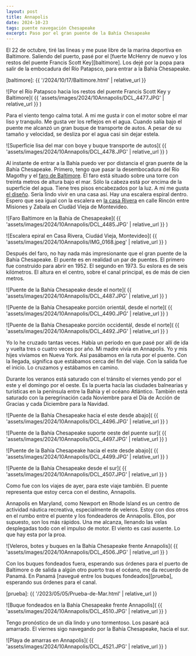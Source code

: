 ```yaml
---
layout: post
title: Annapolis
date: 2024-10-23
tags: puente navegación Chesapeake
excerpt: Paso por el gran puente de la Bahía Chesapeake
---
```


El 22 de octubre, tiré las lineas y me puse libre de la marina deportiva en Baltimore.
Saliendo del puerto, pasé por el [fuerte McHenry de nuevo y los restos del
puente Francis Scott Key][baltimore]. Los dejé por la popa para salir de la
embocadura del Río Patapsco, para entrar a la Bahía Chesapeake.

[baltimore]: {{ '/2024/10/17/Baltimore.html' | relative_url }}

![Por el Río Patapsco hacia los restos del puente Francis Scott Key y Baltimore](
  {{ 'assets/images/2024/10Annapolis/DCL_4477.JPG' | relative_url }}
)

Para el viento tengo calma total. A mi me gusta ir con el motor sobre el mar
liso y tranquilo. Me gusta ver los reflejos en el agua.  Cuando salía bajo el
puente me alcanzó un gran buque de transporte de autos.  A pesar de su tamaño y
velocidad, se desliza por el agua casi sin dejar estela.

![Superficie lisa del mar con boye y buque transporte de autos](
  {{ 'assets/images/2024/10Annapolis/DCL_4478.JPG' | relative_url }}
)

Al instante de entrar a la Bahía puedo ver por distancia el gran puente de la
Bahía Chesapeake. Primero, tengo que pasar la desembocadura del Río Magothy y
el [faro de Baltimore][faro]. El faro está situado sobre una torre con treinta
metros de altura bajo el mar.  Sólo la cabeza está por encima de la superficie
del agua. Tiene tres pisos encabezados por la luz. A mi me gusta [el
diseño][faro2]. Sería lindo vivir en una casa así. Hay una escalera espiral
dentro. Espero que sea igual con la escalera en [la casa Rivera][rivera] en
calle Rincón entre Misiones y Zabala en Ciudäd Vieja de Montevideo.

[faro]: https://en.wikipedia.org/wiki/Baltimore_Harbor_Light
[faro2]: https://www.baltimorelighthouse.org/
[rivera]: https://es.wikipedia.org/wiki/Casa_de_Fructuoso_Rivera_(Museo_Hist%C3%B3rico_Nacional)

![Faro Baltimore en la Bahía de Chesapeake](
  {{ 'assets/images/2024/10Annapolis/DCL_4485.JPG' | relative_url }}
)

![Escalera epiral en Casa Rivera, Ciudád Vieja, Montevideo](
  {{ 'assets/images/2024/10Annapolis/IMG_0168.jpeg' | relative_url }}
)

Después del faro, no hay nada más impresionante que el gran puente de la
Bahía Chesapeake. El puente es en realidad un par de puentes. El primero
fue construido para abrir en 1952. El segundo en 1973.
Su eslora es de seis kilómetros. El altura en el centro, sobre el canal
principal, es de más de cien metros.

[puente]: https://es.wikipedia.org/wiki/Puente_de_la_Bah%C3%ADa_de_Chesapeake

![Puente de la Bahía Chesapeake desde el norte](
  {{ 'assets/images/2024/10Annapolis/DCL_4487.JPG' | relative_url }}
)

![Puente de la Bahía Chesapeake porción orientál, desde el norte](
  {{ 'assets/images/2024/10Annapolis/DCL_4490.JPG' | relative_url }}
)

![Puente de la Bahía Chesapeake porción occidentál, desde el norte](
  {{ 'assets/images/2024/10Annapolis/DCL_4492.JPG' | relative_url }}
)

Yo lo he cruzado tantas veces. Había un periodo en que pasé por allí
de ida y vuelta tres o cuatro veces por año. Mi madre vivía en Annapolis.
Yo y mis hijes vivíamos en Nueva York. Así pasábamos en la ruta por el puente.
Con la llegada, significa que estábamos cerca del fin del viaje. Con la
salida fue el inicio. Lo cruzamos y estábamos en camino.

Durante los veranos está saturado con el tránsito el viernes yendo por el este
y el domingo por el oeste. Es la puerta hacía las ciudades balnearias y
turísticas en la península entre la Bahía y el océano Atlántico.  También está
saturado con la peregrinación cada Noviembre para el Día de Acción de Gracias
y cada Diciembre para la Navidad.

![Puente de la Bahía Chesapeake hacia el este desde abajo](
  {{ 'assets/images/2024/10Annapolis/DCL_4496.JPG' | relative_url }}
)

![Puente de la Bahía Chesapeake suporte oeste del puente sur](
  {{ 'assets/images/2024/10Annapolis/DCL_4497.JPG' | relative_url }}
)

![Puente de la Bahía Chesapeake hacia el este desde abajo](
  {{ 'assets/images/2024/10Annapolis/DCL_4499.JPG' | relative_url }}
)

![Puente de la Bahía Chesapeake desde el sur](
  {{ 'assets/images/2024/10Annapolis/DCL_4507.JPG' | relative_url }}
)

Como fue con los viajes de ayer, para este viaje también. El puente representa
que estoy cerca con el destino, Annapolis.

Annapolis en Maryland, como Newport en Rhode Island es un centro de actividad
náutica recreativa, especialmente de veleros. Estoy con dos otros en el rumbo
entre el puente y los fondeaderos de Annapolis. Ellos, por supuesto, son los
más rápidos. Una me alcanza, llenando las velas desplegadas todo con
el impulso de motor. El viento es casi ausente. Lo que hay esta por la
proa.

![Veleros, botes y buques en la Bahía Chesapeake frente Annapolis](
  {{ 'assets/images/2024/10Annapolis/DCL_4506.JPG' | relative_url }}
)

Con los buques fondeados fuera, esperando sus órdenes para el puerto
de Baltimore o de salida a algún otro puerto tras el océano, me da recuerdo
de Panamá. En Panamá [navegué entre los buques fondeados][prueba], esperando
sus órdenes para el canal.

[prueba]: {{ '/2023/05/05/Prueba-de-Mar.html' | relative_url }}

![Buque fondeados en la Bahía Chesapeake frente Annapolis](
  {{ 'assets/images/2024/10Annapolis/DCL_4510.JPG' | relative_url }}
)

Tengo pronóstico de un día lindo y uno tormentoso. Los pasaré acá
amarrado. El viernes sigo navegando por la Bahía Chesapeake, hacia el sur.

![Playa de amarras en Annapolis](
  {{ 'assets/images/2024/10Annapolis/DCL_4521.JPG' | relative_url }}
)

